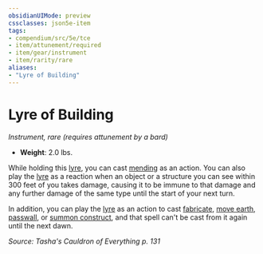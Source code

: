 ```yaml
---
obsidianUIMode: preview
cssclasses: json5e-item
tags:
- compendium/src/5e/tce
- item/attunement/required
- item/gear/instrument
- item/rarity/rare
aliases: 
- "Lyre of Building"
---
```

# Lyre of Building
*Instrument, rare (requires attunement by a bard)*  

- **Weight**: 2.0 lbs.

While holding this [lyre](lyre.md), you can cast [mending](mending.md) as an action. You can also play the [lyre](lyre.md) as a reaction when an object or a structure you can see within 300 feet of you takes damage, causing it to be immune to that damage and any further damage of the same type until the start of your next turn.

In addition, you can play the [lyre](lyre.md) as an action to cast [fabricate](fabricate.md), [move earth](move-earth.md), [passwall](passwall.md), or [summon construct](summon-construct-tce.md), and that spell can't be cast from it again until the next dawn.

*Source: Tasha's Cauldron of Everything p. 131*